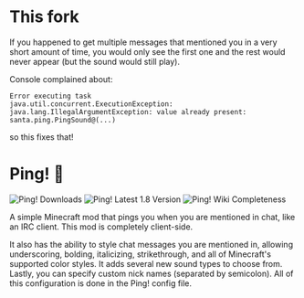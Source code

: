 # This fork
If you happened to get multiple messages that mentioned you in a very short amount of time, you would only see the first one and the rest would never appear (but the sound would still play).

Console complained about:
```
Error executing task
java.util.concurrent.ExecutionException: java.lang.IllegalArgumentException: value already present: santa.ping.PingSound@(...)
```
so this fixes that!

# Ping! :bell:
![Ping! Downloads](http://modshields.herokuapp.com/totaldl?id=chat-ping)
![Ping! Latest 1.8 Version](http://modshields.herokuapp.com/latestversion?id=chat-ping&mcversion=1.8)
![Ping! Wiki Completeness](http://modshields.herokuapp.com/wiki?article=Ping!)

A simple Minecraft mod that pings you when you are mentioned in chat, like an IRC client. This mod is completely client-side.

It also has the ability to style chat messages you are mentioned in, allowing underscoring, bolding, italicizing, strikethrough, and all of Minecraft's supported color styles. It adds several new sound types to choose from. Lastly, you can specify custom nick names (separated by semicolon). All of this configuration is done in the Ping! config file.
